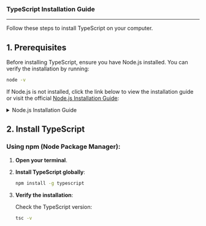<!-- ### **TypeScript** Installation Guide

---

Follow these steps to install TypeScript on your computer.

#### 1. Prerequisites

Before installing TypeScript, ensure you have Node.js installed. You can verify the installation by running:

```bash
node -v
```

If Node.js is not installed, follow the [Node.js Installation Guide](https://nodejs.org/) to install it first.

#### 2. Install TypeScript

##### Using npm (Node Package Manager):

1. **Open your terminal**.

2. **Install TypeScript globally**:

   ```bash
   npm install -g typescript
   ```

3. **Verify the installation**:

   Check the TypeScript version:

   ```bash
   tsc -v
   ```

   _For any issues please visit the official [TypeScript Installation Guide](https://www.typescriptlang.org/download/)._

--- -->

### **TypeScript** Installation Guide

---

Follow these steps to install TypeScript on your computer.

## 1. Prerequisites

Before installing TypeScript, ensure you have Node.js installed. You can verify the installation by running:

```bash
node -v
```

If Node.js is not installed, click the link below to view the installation guide or visit the official [Node.js Installation Guide](https://nodejs.org/en/learn/getting-started/how-to-install-nodejs):

<details>
<summary>Node.js Installation Guide</summary>

### Node.js Installation Guide

1. **Go to the official Node.js website:**

   Visit [https://nodejs.org/](https://nodejs.org/) to download the latest version of Node.js.

2. **Download the Node.js Installer:**

   - For **Windows**: Download the .msi installer.
   - For **macOS**: Download the .pkg installer.
   - For **Linux**: Download the .tar.xz archive or use your package manager.

3. **Run the Installer:**

   - **Windows**: Double-click the .msi file and follow the prompts.
   - **macOS**: Double-click the .pkg file and follow the prompts.
   - **Linux**: Extract the .tar.xz archive and install manually:

   ```bash
   tar -C /usr/local --strip-components 1 -xJf node-vX.X.X-linux-x64.tar.xz
   ```

4. **Add Node.js to your PATH (Linux/macOS users only):**

   If you installed Node.js manually, add the following to your .bashrc, .zshrc, or equivalent shell config file:

   ```bash
   export PATH=$PATH:/usr/local/bin
   ```

   Reload the shell config:

   ```bash
   source ~/.bashrc  # or source ~/.zshrc
   ```

5. **Verify Installation**

   Check your Node.js version:

   ```bash
   node -v
   ```

   Check your npm version (npm comes with Node.js):

   ```bash
   npm -v
   ```

6. **Update Node.js**

   To update Node.js to the latest version, download and install the latest version from [https://nodejs.org/](https://nodejs.org/).

</details>

## 2. Install TypeScript

### Using npm (Node Package Manager):

1. **Open your terminal**.

2. **Install TypeScript globally**:

   ```bash
   npm install -g typescript
   ```

3. **Verify the installation**:

   Check the TypeScript version:

   ```bash
   tsc -v
   ```
